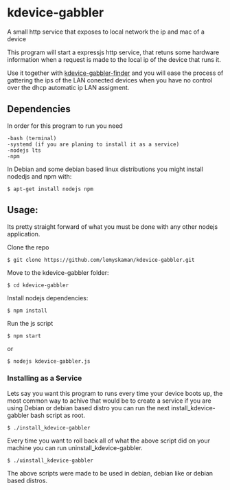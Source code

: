 # kdevice-gabbler

A small http service that exposes to local network the ip and mac of a device

This program will start a expressjs http service, that retuns some hardware information when a request is made to the local ip of the device that runs it.

Use it together with [kdevice-gabbler-finder](https://github.com/lemyskaman/kdevice-finder) and you will ease the process of gattering the ips of the LAN conected devices when you have no control over the dhcp automatic ip LAN assigment. 


## Dependencies
In order for this program to run you need 

    -bash (terminal)
    -systemd (if you are planing to install it as a service)
    -nodejs lts
    -npm 

In Debian and some debian based linux distributions you might install nodedjs and npm with:

    $ apt-get install nodejs npm  

## Usage:
Its pretty straight forward of what you must be done with any other nodejs application. 

Clone the repo

    $ git clone https://github.com/lemyskaman/kdevice-gabbler.git

Move to the kdevice-gabbler folder:

    $ cd kdevice-gabbler

Install nodejs dependencies:

    $ npm install 

Run the js script

    $ npm start

or

    $ nodejs kdevice-gabbler.js


### Installing as a Service 
Lets say you want this program to runs every time your device boots up, the most common way to achive that would be to create a service  if you are using Debian or debian based distro you can run the next install_kdevice-gabbler bash script as root.

    $ ./install_kdevice-gabbler 

Every time you want to roll back all of what the above script did on your machine you can run uninstall_kdevice-gabbler.

    $ ./uinstall_kdevice-gabbler

The above scripts were made to be used in debian, debian like or debian based distros.